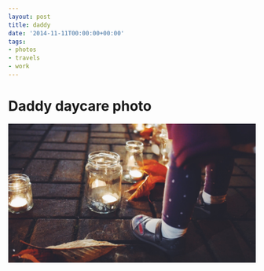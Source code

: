 ```yaml
---
layout: post
title: daddy
date: '2014-11-11T00:00:00+00:00'
tags:
- photos
- travels
- work
---
```


# Daddy daycare photo

![test](/downloads/candles.jpg)
